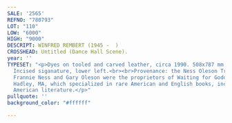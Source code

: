 ```yaml
---
SALE: '2565'
REFNO: "780793"
LOT: "110"
LOW: "6000"
HIGH: "9000"
DESCRIPT: WINFRED REMBERT (1945 -  )
CROSSHEAD: Untitled (Dance Hall Scene).
year: ''
TYPESET: "<p>Dyes on tooled and carved leather, circa 1990. 508x787 mm; 20x31 inches.
  Incised siganature, lower left.<br><br>Provenance: the Ness Oleson Trust. The late
  Frannie Ness and Gary Oleson were the proprietors of Waiting for Godot Books of
  Hadley, MA, which specialized in rare American and English books, including African
  American literature.</p>"
pullquote: ''
background_color: "#ffffff"

---
```

